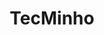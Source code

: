 ---
title:  "TecMinho"
category: Parcerias
imagem_image_path: images/dynamic/W1siZnUiLCJodHRwczovL2FkYWdhd2ViLnMzLmFtYXpvbmF/tecminho8986.gif?sha=ba7ebb6399ec1e55
link: http://www.tecminho.uminho.pt/
text: "A TecMinho - Associação Universidade Empresa para o Desenvolvimento, é uma associação de direito privado sem fins lucrativos fundada em 1990. Tem a Universidade do Minho e a Associação dos Municípios do Vale do Ave como promotores e assume-se como uma estrutura de interface que promove a sua ligação à sociedade nas vertentes da ciência e tecnologia, contribuindo para o desenvolvimento regional e melhorando a competitividade das organizações e competências das pessoas."
---